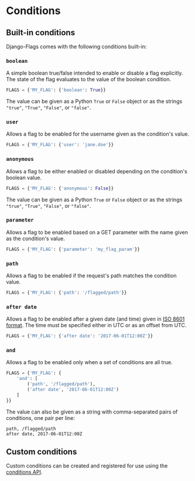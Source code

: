 # Conditions

## Built-in conditions

Django-Flags comes with the following conditions built-in:

### `boolean`

A simple boolean true/false intended to enable or disable a flag explicitly. The state of the flag evaluates to the value of the boolean condition.

```python
FLAGS = {'MY_FLAG': {'boolean': True}}
```

The value can be given as a Python `True` or `False` object or as the strings `"true"`, `"True"`, `"False"`, or `"false"`.

### `user`

Allows a flag to be enabled for the username given as the condition's value.

```python
FLAGS = {'MY_FLAG': {'user': 'jane.doe'}}
```

### `anonymous`

Allows a flag to be either enabled or disabled depending on the condition's boolean value.

```python
FLAGS = {'MY_FLAG': {'anonymous': False}}
```

The value can be given as a Python `True` or `False` object or as the strings `"true"`, `"True"`, `"False"`, or `"false"`.

### `parameter`

Allows a flag to be enabled based on a GET parameter with the name given as the condition's value.

```python
FLAGS = {'MY_FLAG': {'parameter': 'my_flag_param'}}
```

### `path`

Allows a flag to be enabled if the request's path matches the condition value.

```python
FLAGS = {'MY_FLAG': {'path': '/flagged/path'}}
```

### `after date`

Allows a flag to be enabled after a given date (and time) given in [ISO 8601 format](https://en.wikipedia.org/wiki/ISO_8601). The time must be specified either in UTC or as an offset from UTC.

```python
FLAGS = {'MY_FLAG': {'after date': '2017-06-01T12:00Z'}}
```

### `and`

Allows a flag to be enabled only when a set of conditions are all true. 

```python
FLAGS = {'MY_FLAG': {
    'and': [
        ('path', '/flagged/path'), 
        ('after date', '2017-06-01T12:00Z')
    ]
}}
```

The value can also be given as a string with comma-separated pairs of conditions, one pair per line:

```
path, /flagged/path
after date, 2017-06-01T12:00Z
```

## Custom conditions

Custom conditions can be created and registered for use using the [conditions API](api/conditions).
